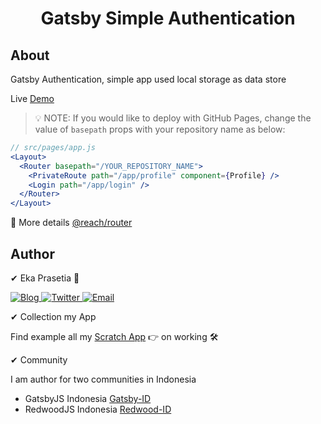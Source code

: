 <h1 align="center">
  Gatsby Simple Authentication
</h1>

## About

Gatsby Authentication, simple app used local storage as data store

Live [Demo](https://ekaone.github.io/Gatsby-Authentication/)

> 💡 NOTE: If you would like to deploy with GitHub Pages, change the value of `basepath` props with your repository name as below:

```jsx
// src/pages/app.js
<Layout>
  <Router basepath="/YOUR_REPOSITORY_NAME">
    <PrivateRoute path="/app/profile" component={Profile} />
    <Login path="/app/login" />
  </Router>
</Layout>
```

🚀 More details [@reach/router](https://reach.tech/router)

## Author

✔ Eka Prasetia 🤵

<a href="https://www.ekaprasetia.com/">
  <img src="https://img.shields.io/badge/Writer-Blog-orange" alt="Blog" />
</a>

<a href="https://twitter.com/dannyeka">
  <img src="https://img.shields.io/badge/Tweet-Twitter-blue" alt="Twitter" />
</a>

<a href="mailto:ekaone3033@gmail.com">
  <img src="https://img.shields.io/badge/Email-ekaone3033@gmail.com-yellow" alt="Email" />
</a>

✔ Collection my App

Find example all my [Scratch App](https://twolevel.net) 👉 on working 🛠

✔ Community

I am author for two communities in Indonesia

- GatsbyJS Indonesia [Gatsby-ID](https://gatsbyjs.id)
- RedwoodJS Indonesia [Redwood-ID](https://redwoodjs.id)
